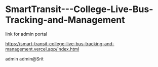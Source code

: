 # SmartTransit---College-Live-Bus-Tracking-and-Management

link for admin portal

https://smart-transit-college-live-bus-tracking-and-management.vercel.app/index.html

admin
admin@Srit
